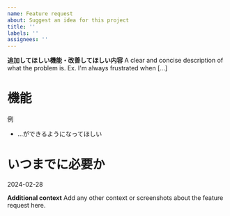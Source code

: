 ```yaml
---
name: Feature request
about: Suggest an idea for this project
title: ''
labels: ''
assignees: ''
---
```


**追加してほしい機能・改善してほしい内容**
A clear and concise description of what the problem is. Ex. I'm always frustrated when [...]

# 機能

例

- ...ができるようになってほしい

# いつまでに必要か

2024-02-28

**Additional context**
Add any other context or screenshots about the feature request here.
